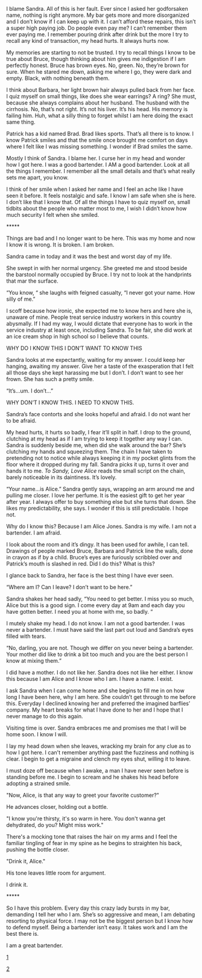 I blame Sandra. All of this is her fault. Ever since I asked her godforsaken name, nothing is right anymore. My bar gets more and more disorganized and I don’t know if I can keep up with it. I can’t afford these repairs, this isn’t a super high paying job. Do people even pay me? I can’t remember them ever paying me. I remember pouring drink after drink but the more I try to recall any kind of transaction, my head hurts. It always hurts now.

My memories are starting to not be trusted. I try to recall things I know to be true about Bruce, though thinking about him gives me indigestion if I am perfectly honest. Bruce has brown eyes. No, green. No, they’re brown for sure. When he stared me down, asking me where I go, they were dark and empty. Black, with nothing beneath them.

I think about Barbara, her light brown hair always pulled back from her face. I quiz myself on small things, like does she wear earrings? A ring? She must, because she always complains about her husband. The husband with the cirrhosis. No, that’s not right. It’s not his liver. It’s his head. His memory is failing him. Huh, what a silly thing to forget whilst I am here doing the exact same thing.

Patrick has a kid named Brad. Brad likes sports. That’s all there is to know. I know Patrick smiles and that the smile once brought me comfort on days where I felt like I was missing something. I wonder if Brad smiles the same.

Mostly I think of Sandra. I blame her. I curse her in my head and wonder how I got here. I was a good bartender. I AM a good bartender. Look at all the things I remember. I remember all the small details and that’s what really sets me apart, you know.

I think of her smile when I asked her name and I feel an ache like I have seen it before. It feels nostalgic and safe. I know I am safe when she is here. I don’t like that I know that. Of all the things I have to quiz myself on, small tidbits about the people who matter most to me, I wish I didn’t know how much security I felt when she smiled. 

\*\*\*\*\*

Things are bad and I no longer want to be here. This was my home and now I know it is wrong. It is broken. I am broken.

Sandra came in today and it was the best and worst day of my life. 

She swept in with her normal urgency. She greeted me and stood beside the barstool normally occupied by Bruce. I try not to look at the handprints that mar the surface.

“You know, “ she laughs with feigned casualty, “I never got your name. How silly of me.”

I scoff because how ironic, she expected me to know hers and here she is, unaware of mine. People treat service industry workers in this country abysmally. If I had my way, I would dictate that everyone has to work in the service industry at least once, including Sandra. To be fair, she did work at an ice cream shop in high school so I believe that counts.

WHY DO I KNOW THIS I DON’T WANT TO KNOW THIS

Sandra looks at me expectantly, waiting for my answer. I could keep her hanging, awaiting my answer. Give her a taste of the exasperation that I felt all those days she kept harassing me but I don’t. I don’t want to see her frown. She has such a pretty smile.

“It’s…um. I don’t…”

WHY DON’T I KNOW THIS. I NEED TO KNOW THIS.

Sandra’s face contorts and she looks hopeful and afraid. I do not want her to be afraid.

My head hurts, it hurts so badly, I fear it’ll split in half. I drop to the ground, clutching at my head as if I am trying to keep it together any way I can. Sandra is suddenly beside me, when did she walk around the bar? She’s clutching my hands and squeezing them. The chain I have taken to pretending not to notice while always keeping it in my pocket glints from the floor where it dropped during my fall. Sandra picks it up, turns it over and hands it to me. *To Sandy, Love Alice* reads the small script on the chain, barely noticeable in its daintiness. It’s lovely.

“Your name…is Alice.” Sandra gently says, wrapping an arm around me and pulling me closer. I love her perfume. It is the easiest gift to get her year after year. I always offer to buy something else but she turns that down. She likes my predictability, she says. I wonder if this is still predictable. I hope not.

Why do I know this? Because I am Alice Jones. Sandra is my wife. I am not a bartender. I am afraid.

I look about the room and it’s dingy. It has been used for awhile, I can tell. Drawings of people marked Bruce, Barbara and Patrick line the walls, done in crayon as if by a child. Bruce’s eyes are furiously scribbled over and Patrick’s mouth is slashed in red. Did I do this? What is this?

I glance back to Sandra, her face is the best thing I have ever seen. 

“Where am I? Can I leave? I don’t want to be here.”

Sandra shakes her head sadly, “You need to get better. I miss you so much, Alice but this is a good sign. I come every day at 9am and each day you have gotten better. I need you at home with me, so badly. “

I mutely shake my head. I do not know. I am not a good bartender. I was never a bartender. I must have said the last part out loud and Sandra’s eyes filled with tears. 

“No, darling, you are not. Though we differ on you never being a bartender. Your mother did like to drink a bit too much and you are the best person I know at mixing them.”

I did have a mother. I do not like her. Sandra does not like her either. I know this because I am Alice and I know who I am. I have a name. I exist.

I ask Sandra when I can come home and she begins to fill me in on how long I have been here, why I am here. She couldn’t get through to me before this. Everyday I declined knowing her and preferred the imagined barflies’ company. My heart breaks for what I have done to her and I hope that I never manage to do this again.

Visiting time is over. Sandra embraces me and promises me that I will be home soon. I know I will.

I lay my head down when she leaves, wracking my brain for any clue as to how I got here. I can't remember anything past the fuzziness and nothing is clear. I begin to get a migraine and clench my eyes shut, willing it to leave. 

I must doze off because when I awake, a man I have never seen before is standing before me. I begin to scream and he shakes his head before adopting a strained smile.

"Now, Alice, is that any way to greet your favorite customer?"

He advances closer, holding out a bottle. 

"I know you're thirsty, it's so warm in here. You don't wanna get dehydrated, do you? Might miss work."

There's a mocking tone that raises the hair on my arms and I feel the familiar tingling of fear in my spine as he begins to straighten his back, pushing the bottle closer.

"Drink it, Alice."

His tone leaves little room for argument.

I drink it.


\*\*\*\*\*

So I have this problem. Every day this crazy lady bursts in my bar, demanding I tell her who I am. She’s so aggressive and mean, I am debating resorting to physical force. I may not be the biggest person but I know how to defend myself. Being a bartender isn’t easy. It takes work and I am the best there is.

I am a great bartender.

[1](https://www.reddit.com/r/nosleep/comments/vpux49/she_thinks_i_dont_remember_their_faces/)

[2](https://www.reddit.com/r/nosleep/comments/vqkr1v/she_thinks_i_dont_remember_their_faces_pt2/)